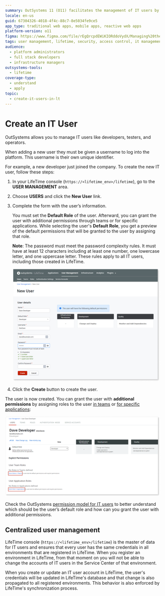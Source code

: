 ```yaml
---
summary: OutSystems 11 (O11) facilitates the management of IT users by providing a centralized user management system in the LifeTime console.
locale: en-us
guid: 67304326-4018-4f4c-88c7-8e5034fe9ce5
app_type: traditional web apps, mobile apps, reactive web apps
platform-version: o11
figma: https://www.figma.com/file/rEgQrcpdEWiKIORddoVydX/Managing%20the%20Applications%20Lifecycle?node-id=267:42
tags: user management, lifetime, security, access control, it management
audience:
  - platform administrators
  - full stack developers
  - infrastructure managers
outsystems-tools:
  - lifetime
coverage-type:
  - understand
  - apply
topic:
  - create-it-users-in-lt
---
```


# Create an IT User

OutSystems allows you to manage IT users like developers, testers, and operators.

When adding a new user they must be given a username to log into the platform. This username is their own unique identifier. 

For example, a new developer just joined the company. To create the new IT user, follow these steps:

1. In your LifeTime console (`https://<lifetime_env>/lifetime`), go to the **USER MANAGEMENT** area.

1. Choose **USERS** and click the **New User** link.

1. Complete the form with the user’s information. 

    You must set the **Default Role** of the user. Afterward, you can grant the user with additional permissions through teams or for specific applications. While selecting the user's **Default Role**, you get a preview of the default permissions that will be granted to the user by assigning that role.  

    **Note**: The password must meet the password complexity rules. It must have at least 12 characters including at least one number, one lowercase letter, and one uppercase letter. These rules apply to all IT users, including those created in LifeTime.

    ![Screenshot of the LifeTime console showing the form to create a new IT user with fields for username, email, and default role selection.](images/user-create-lt.png "Creating a New IT User in LifeTime")

1. Click the **Create** button to create the user.

The user is now created. You can grant the user with **additional permissions** by assigning roles to the user [in teams](about-permission-levels.md#role-assigned-to-users-for-a-team) or [for specific applications](about-permission-levels.md#role-assigned-to-users-for-a-specific-application):

![Screenshot of the LifeTime console with options to grant additional permissions to a user for teams or specific applications.](images/user-grant-additional-permissions-lt.png "Granting Additional Permissions to a User")

Check the OutSystems [permission model for IT users](about-permission-levels.md) to better understand which should be the user’s default role and how can you grant the user with additional permissions.

## Centralized user management

LifeTime console (`https://<lifetime_env>/lifetime`) is the master of data for IT users and ensures that every user has the same credentials in all environments that are registered in LifeTime. When you register an environment in LifeTime, from that moment on you will not be able to change the accounts of IT users in the Service Center of that environment.

When you create or update an IT user account in LifeTime, the user's credentials will be updated in LifeTime's database and that change is also propagated to all registered environments. This behavior is also enforced by LifeTime's synchronization process.
